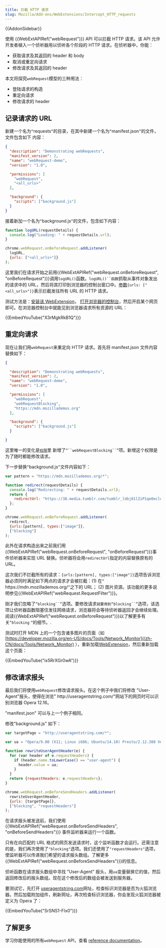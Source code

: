 ```yaml
---
title: 拦截 HTTP 请求
slug: Mozilla/Add-ons/WebExtensions/Intercept_HTTP_requests
---
```

{{AddonSidebar}}

使用 {{WebExtAPIRef("webRequest")}} API 可以拦截 HTTP 请求。该 API 允许开发者植入一个侦听器用以侦听各个阶段的 HTTP 请求。在侦听器中，你能：

- 获取请求及其返回的 header 和 body
- 取消或重定向请求
- 修改请求及其返回的 header

本文将探究`webRequest`模型的三种用法：

- 登陆请求的构造
- 重定向请求
- 修改请求的 header

## 记录请求的 URL

新建一个名为`“`requests`”`的目录，在其中新建一个名为`“`manifest.json`”`的文件，文件包含如下 内容：

```json
{
  "description": "Demonstrating webRequests",
  "manifest_version": 2,
  "name": "webRequest-demo",
  "version": "1.0",

  "permissions": [
    "webRequest",
    "<all_urls>"
  ],

  "background": {
    "scripts": ["background.js"]
  }
}
```

接着新加一个名为`“`background.js`”`的文件，包含如下内容：

```js
function logURL(requestDetails) {
  console.log("Loading: " + requestDetails.url);
}

chrome.webRequest.onBeforeRequest.addListener(
  logURL,
  {urls: ["<all_urls>"]}
);
```

这里我们在请求开始之前用{{WebExtAPIRef("webRequest.onBeforeRequest", "onBeforeRequest")}}调用`logURL()`函数。` logURL()``函数 `抓取从事件对象发出的请求中的 URL，然后将其打印到浏览器的控制台窗口中。[参数](/zh-CN/Add-ons/WebExtensions/Match_patterns)`{urls: ["<all_urls>"]}`表示拦截发往所有 URL 的 HTTP 请求。

测试方法是：[安装该 WebExtension](/zh-CN/Add-ons/WebExtensions/Temporary_Installation_in_Firefox)， [打开浏览器的控制台](/zh-CN/docs/Tools/Browser_Console)，然后开启某个网页即可。在浏览器控制台中就能见到浏览器请求所有资源的 URL：

{{EmbedYouTube("X3rMgkRkB1Q")}}

## 重定向请求

现在让我们用`webRequest`来重定向 HTTP 请求。首先将 manifest.json 文件内容替换如下：

```json
{

  "description": "Demonstrating webRequests",
  "manifest_version": 2,
  "name": "webRequest-demo",
  "version": "1.0",

  "permissions": [
    "webRequest",
    "webRequestBlocking",
    "https://mdn.mozillademos.org"
  ],

  "background": {
    "scripts": ["background.js"]
  }

}
```

这里唯一的变化是[`权限`](/zh-CN/docs/Mozilla/Add-ons/WebExtensions/manifest.json/permissions)里 新增了` “``webRequestBlocking``” `项。新增这个权限是为了随时都能修改请求。

下一步替换`“`background.js`”`文件内容如下：

```js
var pattern = "https://mdn.mozillademos.org/*";

function redirect(requestDetails) {
  console.log("Redirecting: " + requestDetails.url);
  return {
    redirectUrl: "https://38.media.tumblr.com/tumblr_ldbj01lZiP1qe0eclo1_500.gif"
  };
}

chrome.webRequest.onBeforeRequest.addListener(
  redirect,
  {urls:[pattern], types:["image"]},
  ["blocking"]
);
```

此外在请求构造出来之前我们用{{WebExtAPIRef("webRequest.onBeforeRequest", "onBeforeRequest")}}事件侦听器来实现 URL 替换。侦听器将会用`redirectUrl`指定的内容替换原有的 URL。

这次我们不拦截所有的请求：`{urls:[pattern], types:["image"]}`选项告诉浏览器必须同时满足如下两点的请求才会被拦截：(1) 在`“` https\://mdn.mozillademos.org/`”`之下的 URL； (2) 图片资源。该功能的更多说明参见{{WebExtAPIRef("webRequest.RequestFilter")}}。

刚才我们忽略了` “blocking``” `选项。要修改请求` 就要用到“blocking``” `选项，该选项让侦听器函数阻塞住发往网络请求，浏览器将会等待侦听器返回才会继续处理。阅读{{WebExtAPIRef("webRequest.onBeforeRequest")}}以了解更多有关`“blocking` `”`的细节。.

测试时打开 MDN 上的一个包含诸多图片的页面（如[https://developer.mozilla.org/en-US/docs/Tools/Network_Monitor](/zh-CN/docs/Tools/Network_Monitor) ），重新加载[WebExtension](/zh-CN/Add-ons/WebExtensions/Temporary_Installation_in_Firefox#Reloading_a_temporary_add-on)，然后重新加载这个页面：

{{EmbedYouTube("ix5RrXGr0wA")}}

## 修改请求报头

最后我们将使用`webRequest`修改请求报头。在这个例子中我们将修改 "User-Agent"报头，使得在浏览" http\://useragentstring.com/"网站下的网页时可以识别浏览器 Opera 12.16。

"manifest.json" 可以与上一个例子相同。

修改"background.js" 如下：

```js
var targetPage = "http://useragentstring.com/*";

var ua = "Opera/9.80 (X11; Linux i686; Ubuntu/14.10) Presto/2.12.388 Version/12.16";

function rewriteUserAgentHeader(e) {
  for (var header of e.requestHeaders) {
    if (header.name.toLowerCase() == "user-agent") {
      header.value = ua;
    }
  }
  return {requestHeaders: e.requestHeaders};
}

chrome.webRequest.onBeforeSendHeaders.addListener(
  rewriteUserAgentHeader,
  {urls: [targetPage]},
  ["blocking", "requestHeaders"]
);
```

在请求报头被发送前，我们使用 {{WebExtAPIRef("webRequest.onBeforeSendHeaders", "onBeforeSendHeaders")}} 事件监听器来运行一个函数。

只有在向匹配的 URL 格式的网页发送请求时，这个监听函数才会运行。还需注意的是，我们再次使用了`"blocking"`选项。我们还使用了`"requestHeaders"`选项，使监听器可以传递我们希望的请求报头数组。了解更多{{WebExtAPIRef("webRequest.onBeforeSendHeaders")}}的信息。

侦听函数在请求报头数组中寻找 "User-Agent" 报头，用`ua`变量替换它的值，然后返回修改后的报头数组。现在这个修改后的数组会被发送到服务器。

要测试它，先打开 [useragentstring.com](http://useragentstring.com/)网址，检查标识浏览器是否为火狐浏览器。然后加载附加组件，刷新网址，再次检查标识浏览器，你会发现火狐浏览器被定义为 Opera 了：

{{EmbedYouTube("SrSNS1-FIx0")}}

## 了解更多

学习你能使用的所有`webRequest` API，查看 [reference documentation](/zh-CN/Add-ons/WebExtensions/API/WebRequest)。
